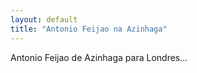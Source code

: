 ```yaml
---
layout: default
title: "Antonio Feijao na Azinhaga"
---
```


Antonio Feijao de Azinhaga para Londres...
